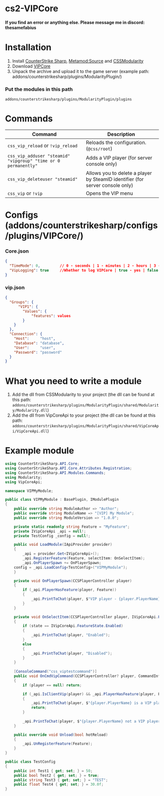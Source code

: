 # cs2-VIPCore

#### If you find an error or anything else. Please message me in discord: thesamefabius

# Installation
1. Install [CounterStrike Sharp](https://github.com/roflmuffin/CounterStrikeSharp), [Metamod:Source](https://www.sourcemm.net/downloads.php/?branch=master) and [CSSModularity](https://github.com/Muinez/CSSModularity)
3. Download [VIPCore](https://github.com/partiusfabaa/cs2-VIPCore/releases)
4. Unpack the archive and upload it to the game server (example path: addons/counterstrikesharp/plugins/ModularityPlugin/)

### Put the modules in this path
`addons/counterstrikesharp/plugins/ModularityPlugin/plugins`

# Commands 

| Command                             | Description                                               |
|-------------------------------------|-----------------------------------------------------------|
| `css_vip_reload` or `!vip_reload`    | Reloads the configuration. (`@css/root`) |
| `css_vip_adduser "steamid" "vipgroup" "time or 0 permanently"` | Adds a VIP player (for server console only) |
| `css_vip_deleteuser "steamid"` | Allows you to delete a player by SteamID identifier (for server console only) |
| `css_vip` or `!vip` | Opens the VIP menu |

# Configs (addons/counterstrikesharp/configs/plugins/VIPCore/)

### Core.json
```json
{
  "TimeMode": 0,         // 0 - seconds | 1 - minutes | 2 - hours | 3 - days)
  "VipLogging": true     //Whether to log VIPCore | true - yes | false - no
}
```
### vip.json
```json
{
  "Groups": {
	  "VIP1": {
        "Values": {
            "features": values
        }
    }
  },
  "Connection": {
    "Host": 	"host",
    "Database": "database",
    "User": 	"user",
    "Password": "password"
  }
}
```

# What you need to write a module
1. Add the dll from CSSModularity to your project (the dll can be found at this path: `addons/counterstrikesharp/plugins/ModularityPlugin/shared/Modularity/Modularity.dll`)
2. Add the dll from VipCoreApi to your project (the dll can be found at this path: `addons/counterstrikesharp/plugins/ModularityPlugin/shared/VipCoreApi/VipCoreApi.dll`)

# Example module

```csharp
using CounterStrikeSharp.API.Core;
using CounterStrikeSharp.API.Core.Attributes.Registration;
using CounterStrikeSharp.API.Modules.Commands;
using Modularity;
using VipCoreApi;

namespace VIPMyModule;

public class VIPMyModule : BasePlugin, IModulePlugin
{
    public override string ModuleAuthor => "Author";
    public override string ModuleName => "[VIP] My Module";
    public override string ModuleVersion => "1.0.0";

    private static readonly string Feature = "MyFeature";
    private IVipCoreApi _api = null!;
    private TestConfig _config = null!;

    public void LoadModule(IApiProvider provider)
    {
        _api = provider.Get<IVipCoreApi>();
        _api.RegisterFeature(Feature, selectItem: OnSelectItem);
        _api.OnPlayerSpawn += OnPlayerSpawn;
	config = _api.LoadConfig<TestConfig>("VIPMyModule");
    }

    private void OnPlayerSpawn(CCSPlayerController player)
    {
        if (_api.PlayerHasFeature(player, Feature))
        {
            _api.PrintToChat(player, $"VIP player - {player.PlayerName} has spawned");
        }
    }

    private void OnSelectItem(CCSPlayerController player, IVipCoreApi.FeatureState state)
    {
        if (state == IVipCoreApi.FeatureState.Enabled)
        {
            _api.PrintToChat(player, "Enabled");
        }
        else
        {
            _api.PrintToChat(player, "Disabled");
        }
    }
    
    [ConsoleCommand("css_viptestcommand")]
    public void OnCmdVipCommand(CCSPlayerController? player, CommandInfo info)
    {
        if (player == null) return;

        if (_api.IsClientVip(player) && _api.PlayerHasFeature(player, Feature))
        {
            _api.PrintToChat(player, $"{player.PlayerName} is a VIP player");
            return;
        }
        
        _api.PrintToChat(player, $"{player.PlayerName} not a VIP player");
    }

    public override void Unload(bool hotReload)
    {
        _api.UnRegisterFeature(Feature);
    }
}

public class TestConfig
{
    public int Test1 { get; set; } = 50;
    public bool Test2 { get; set; } = true;
    public string Test3 { get; set; } = "TEST";
    public float Test4 { get; set; } = 30.0f;
}
```
